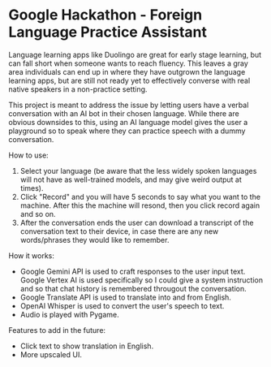 # Google Hackathon - Foreign Language Practice Assistant

Language learning apps like Duolingo are great for early stage learning, but can fall short when someone wants to reach fluency. This leaves a gray area individuals can end up in where they have outgrown the language learning apps, but are still not ready yet to effectively converse with real native speakers in a non-practice setting. 

This project is meant to address the issue by letting users have a verbal conversation with an AI bot in their chosen language. While there are obvious downsides to this, using an AI language model gives the user a playground so to speak where they can practice speech with a dummy conversation. 

How to use:
1. Select your language (be aware that the less widely spoken languages will not have as well-trained models, and may give weird output at times).
2. Click "Record" and you will have 5 seconds to say what you want to the machine. After this the machine will resond, then you click record again and so on.
3. After the conversation ends the user can download a transcript of the conversation text to their device, in case there are any new words/phrases they would like to remember.

How it works:
- Google Gemini API is used to craft responses to the user input text. Google Vertex AI is used specifically so I could give a system instruction and so that chat history is remembered througout the conversation.
- Google Translate API is used to translate into and from English.
- OpenAI Whisper is used to convert the user's speech to text.
- Audio is played with Pygame.

Features to add in the future:
- Click text to show translation in English.
- More upscaled UI.
